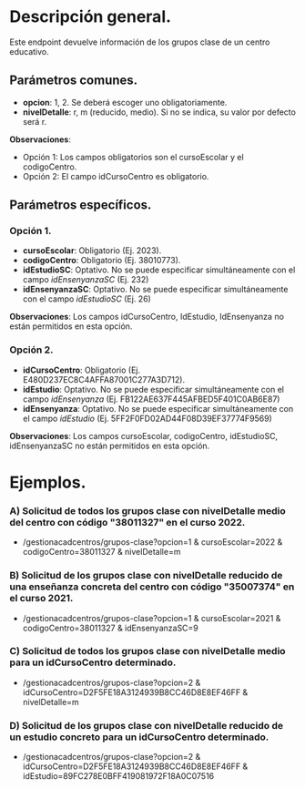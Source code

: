 # Descripción general.

Este endpoint devuelve información de los grupos clase de un centro educativo.

## Parámetros comunes.
* **opcion**: 1, 2. Se deberá escoger uno obligatoriamente.
* **nivelDetalle**: r, m (reducido, medio). Si no se indica, su valor por defecto será r.

**Observaciones**:
* Opción 1: Los campos obligatorios son el cursoEscolar y el codigoCentro.
* Opción 2: El campo idCursoCentro es obligatorio.

## Parámetros específicos.

### Opción 1.
* **cursoEscolar**: Obligatorio (Ej. 2023).
* **codigoCentro**: Obligatorio (Ej. 38010773).
* **idEstudioSC**: Optativo. No se puede especificar simultáneamente con el campo *idEnsenyanzaSC* (Ej. 232)
* **idEnsenyanzaSC**: Optativo. No se puede especificar simultáneamente con el campo *idEstudioSC* (Ej. 26)

**Observaciones**: Los campos idCursoCentro, IdEstudio, IdEnsenyanza no están permitidos en esta opción.

### Opción 2.
* **idCursoCentro**: Obligatorio (Ej. E480D237EC8C4AFFA87001C277A3D712).
* **idEstudio**: Optativo. No se puede especificar simultáneamente con el campo *idEnsenyanza* (Ej. FB122AE637F445AFBED5F401C0AB6E87)
* **idEnsenyanza**: Optativo. No se puede especificar simultáneamente con el campo *idEstudio* (Ej. 5FF2F0FD02AD44F08D39EF37774F9569)

**Observaciones**: Los campos cursoEscolar, codigoCentro, idEstudioSC, idEnsenyanzaSC no están permitidos en esta opción.

# Ejemplos.
### A) Solicitud de todos los grupos clase con nivelDetalle medio del centro con código "38011327" en el curso 2022.
* /gestionacadcentros/grupos-clase?opcion=1 & cursoEscolar=2022 & codigoCentro=38011327 & nivelDetalle=m

### B) Solicitud de los grupos clase con nivelDetalle reducido de una enseñanza concreta del centro con código "35007374" en el curso 2021.
* /gestionacadcentros/grupos-clase?opcion=1 & cursoEscolar=2021 & codigoCentro=38011327 & idEnsenyanzaSC=9

### C) Solicitud de todos los grupos clase con nivelDetalle medio para un idCursoCentro determinado.
* /gestionacadcentros/grupos-clase?opcion=2 & idCursoCentro=D2F5FE18A3124939B8CC46D8E8EF46FF & nivelDetalle=m

### D) Solicitud de los grupos clase con nivelDetalle reducido de un estudio concreto para un idCursoCentro determinado.
* /gestionacadcentros/grupos-clase?opcion=2 & idCursoCentro=D2F5FE18A3124939B8CC46D8E8EF46FF & idEstudio=89FC278E0BFF419081972F18A0C07516
